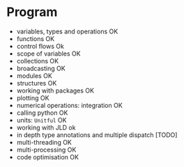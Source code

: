 # Program

- variables, types and operations OK
- functions OK 
- control flows Ok
- scope of variables OK
- collections OK
- broadcasting OK
- modules OK
- structures OK
- working with packages OK
- plotting OK
- numerical operations: integration OK
- calling python OK
- units: `Unitful` OK
- working with JLD ok
- in depth type annotations and multiple dispatch [TODO]
- multi-threading OK
- multi-processing OK
- code optimisation OK

